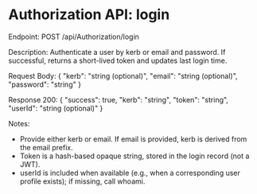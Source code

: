 # Authorization API: login

Endpoint: POST /api/Authorization/login

Description: Authenticate a user by kerb or email and password. If successful, returns a short-lived token and updates last login time.

Request Body:
{
  "kerb": "string (optional)",
  "email": "string (optional)",
  "password": "string"
}

Response 200:
{
  "success": true,
  "kerb": "string",
  "token": "string",
  "userId": "string (optional)"
}

Notes:
- Provide either kerb or email. If email is provided, kerb is derived from the email prefix.
- Token is a hash-based opaque string, stored in the login record (not a JWT).
- userId is included when available (e.g., when a corresponding user profile exists); if missing, call whoami.
